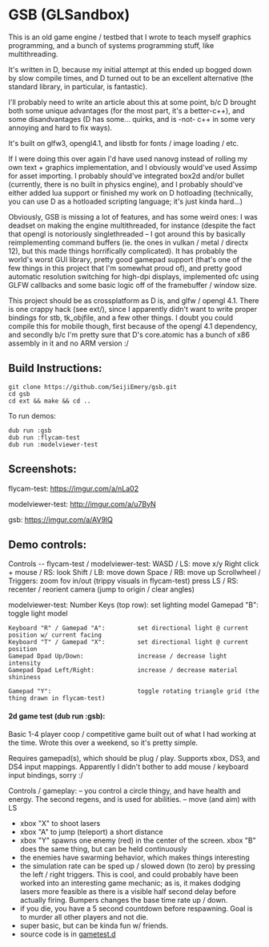 # GSB (GLSandbox)

This is an old game engine / testbed that I wrote to teach myself graphics programming, and a bunch of systems programming stuff, like multithreading.

It's written in D, because my initial attempt at this ended up bogged down by slow compile times, and D turned out to be an excellent alternative (the standard library, in particular, is fantastic).

I'll probably need to write an article about this at some point, b/c D brought both some unique advantages (for the most part, it's a better-c++), and some disandvantages (D has some... quirks, and is -not- c++ in some very annoying and hard to fix ways).

It's built on glfw3, opengl4.1, and libstb for fonts / image loading / etc.

If I were doing this over again I'd have used nanovg instead of rolling my own text + graphics implementation, and I obviously would've used Assimp for asset importing. I probably should've integrated box2d and/or bullet (currently, there is no built in physics engine), and I probably should've either added lua support or finished my work on D hotloading (technically, you can use D as a hotloaded scripting language; it's just kinda hard...)

Obviously, GSB is missing a lot of features, and has some weird ones: I was deadset on making the engine multithreaded, for instance (despite the fact that opengl is notoriously singlethreaded – I got around this by basically reimplementing command buffers (ie. the ones in vulkan / metal / directx 12), but this made things horrifically complicated). It has probably the world's worst GUI library, pretty good gamepad support (that's one of the few things in this project that I'm somewhat proud of), and pretty good automatic resolution switching for high-dpi displays, implemented ofc using GLFW callbacks and some basic logic off of the framebuffer / window size.

This project should be as crossplatform as D is, and glfw / opengl 4.1. There is one crappy hack (see ext/), since I apparently didn't want to write proper bindings for stb, tk_objfile, and a few other things. I doubt you could compile this for mobile though, first because of the opengl 4.1 dependency, and secondly b/c I'm pretty sure that D's core.atomic has a bunch of x86 assembly in it and no ARM version :/


## Build Instructions:

    git clone https://github.com/SeijiEmery/gsb.git
    cd gsb
    cd ext && make && cd ..

To run demos:

    dub run :gsb
    dub run :flycam-test
    dub run :modelviewer-test

## Screenshots:

flycam-test:      <https://imgur.com/a/nLa02>

modelviewer-test: <http://imgur.com/a/u7ByN>

gsb:              <https://imgur.com/a/AV9lQ>

## Demo controls:

Controls -- flycam-test / modelviewer-test:
    WASD / LS:                          move x/y
    Right click + mouse / RS:           look
    Shift / LB:                         move down
    Space / RB:                         move up
    Scrollwheel / Triggers:             zoom fov in/out (trippy visuals in flycam-test)
    press LS / RS:                      recenter / reorient camera (jump to origin / clear angles)

modelviewer-test:
    Number Keys (top row):              set lighting model
    Gamepad "B":                        toggle light model

    Keyboard "R" / Gamepad "A":         set directional light @ current position w/ current facing
    Keyboard "T" / Gamepad "X":         set directional light @ current position
    Gamepad Dpad Up/Down:               increase / decrease light intensity
    Gamepad Dpad Left/Right:            increase / decrease material shininess

    Gamepad "Y":                        toggle rotating triangle grid (the thing drawn in flycam-test)

#### 2d game test (dub run :gsb):

Basic 1-4 player coop / competitive game built out of what I had working at the time. Wrote this over a weekend, so it's pretty simple. 

Requires gamepad(s), which should be plug / play. Supports xbox, DS3, and DS4 input mappings. Apparently I didn't bother to add mouse / keyboard input bindings, sorry :/

Controls / gameplay:
 – you control a circle thingy, and have health and energy. The second regens, and is used for abilities.
 – move (and aim) with LS
 - xbox "X" to shoot lasers
 - xbox "A" to jump (teleport) a short distance
 - xbox "Y" spawns one enemy (red) in the center of the screen. xbox "B" does the same thing, but can be held continuously
 - the enemies have swarming behavior, which makes things interesting
 - the simulation rate can be sped up / slowed down (to zero) by pressing the left / right triggers. This is cool, and could probably have been worked into an interesting game mechanic; as is, it makes dodging lasers more feasible as there is a visible half second delay before actually firing. Bumpers changes the base time rate up / down.
 - if you die, you have a 5 second countdown before respawning. Goal is to murder all other players and not die.
 - super basic, but can be kinda fun w/ friends.
 - source code is in [gametest.d](https://github.com/SeijiEmery/gsb/blob/master/gsb/src/components/shadowgun/gametest.d)
